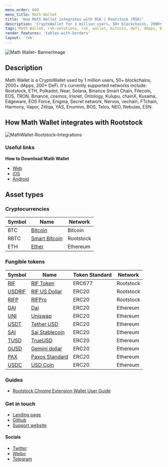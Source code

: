 ```yaml
---
menu_order: 600
menu_title: Math Wallet
title: 'How Math Wallet integrates with RSK | Rootstock (RSK)'
description: 'CryptoWallet for 1 million users, 50+ blockchains, 2000+ dApps, 200+ DeFi.'
tags: Math Wallet, rsk-solutions, rsk, wallet, bitcoin, defi, dApps, blockchain, cryptowallet, rootstock
render_features: 'tables-with-borders'
layout: 'rsk'
---
```


![Math Wallet- BannerImage](/assets/img/solutions/MathWallet/MathWallet_Logo_Black.png)

## Description

Math Wallet is a CryptoWallet used by 1 million users, 50+ blockchains, 2000+ dApps, 200+ DeFi. It's currently supported networks include: Rootstock, ETH, Polkadot, Near, Solana, Binance Smart Chain, Filecoin, EOS, TRON, Binance, cosmos, Irisnet, Ontology, Kulupu, chainX, Kusama, Edgeware, EOS Force, Enigma, Secret network, Nervos, vechain, FTchain, Harmony, Vapor, Zilliqa, YAS, Enumivo, BOS, Telos, NEO, Nebulas, ESN.

## How Math Wallet integrates with Rootstock

![MathWallet-Rootstock-Integrations](/assets/img/solutions/MathWallet/math-wallet-diagram.png)

### Useful links

**How to Download Math Wallet**

- [Web](https://mathwallet.org/)
- [iOS](https://mathwallet.org/en-us/)
- [Android](https://mathwallet.org/en-us/)

## Asset types

### Cryptocurrencies

| Symbol | Name | Network |
| --- | --- | --- |
| BTC | [Bitcoin](https://bitcoin.org/bitcoin.pdf) | Bitcoin |
| RBTC | [Smart Bitcoin](/rsk/rbtc/) | Rootstock |
| ETH | [Ether](https://ethereum.org/en/eth/) | Ethereum |

### Fungible tokens

| Symbol | Name | Token Standard | Network |
| --- | --- | --- | --- |
| [RIF](https://explorer.rootstock.io/address/0x2acc95758f8b5f583470ba265eb685a8f45fc9d5) | [RIF Token](/rif/token/) | ERC677 | Rootstock
| [USDRIF](https://explorer.rootstock.io/address/0x2d919f19D4892381d58EdEbEcA66D5642ceF1A1F) | [RIF US Dollar](https://rifonchainootstock.io) | ERC20 | Rootstock
| [RIFP](https://explorer.rootstock.io/address/0xF4d27C56595eD59B66cC7f03CFF5193E4Bd74a61) | [RIFPro](https://rif.moneyonchain.com) | ERC20 | Rootstock
| [DAI](https://etherscan.io/token/0x6b175474e89094c44da98b954eedeac495271d0f) | [Dai](https://makerdao.com/ ) | ERC20 | Ethereum
| [UNI](https://etherscan.io/token/0x1f9840a85d5af5bf1d1762f925bdaddc4201f984) | [Uniswap](https://uniswap.org/) | ERC20 | Ethereum
| [USDT](https://etherscan.io/token/0xdac17f958d2ee523a2206206994597c13d831ec7) | [Tether USD](https://tether.to/)  | ERC20 | Ethereum
| [SAI](https://etherscan.io/token/0x89d24a6b4ccb1b6faa2625fe562bdd9a23260359) | [Sai Stablecoin](https://makerdao.com/)   | ERC20 | Ethereum
| [TUSD](https://etherscan.io/token/0x0000000000085d4780B73119b644AE5ecd22b376) | [TrueUSD](https://www.trusttoken.com/trueusd/) | ERC20 | Ethereum
| [GUSD](https://etherscan.io/token/0x056fd409e1d7a124bd7017459dfea2f387b6d5cd) | [Gemini dollar](https://gemini.com/dollar/) | ERC20 | Ethereum
| [PAX](https://etherscan.io/token/0x8e870d67f660d95d5be530380d0ec0bd388289e1) | [Paxos Standard](https://www.paxos.com/standard) | ERC20 | Ethereum
| [USDC](https://etherscan.io/token/0xa0b86991c6218b36c1d19d4a2e9eb0ce3606eb48) | [USD Coin](https://www.centre.io/) | ERC20 | Ethereum

### Guides

- [Rootstock Chrome Extension Wallet User Guide](https://blog.mathwallet.org/?p=1705)

### Get in touch

- [Landing page](https://mathwallet.org/en-us/)
- [Github](https://github.com/mathwallet)
- [Support website](http://blog.mathwallet.org/)

#### Socials

- [Twitter](https://twitter.com/MathWallet)
- [Weibo](https://weibo.com/diabloshop)
- [Telegram](https://t.me/mathwalletCN)
